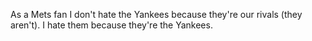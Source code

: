 As a Mets fan I don't hate the Yankees because they're our rivals (they aren't). I hate them because they're the Yankees.
